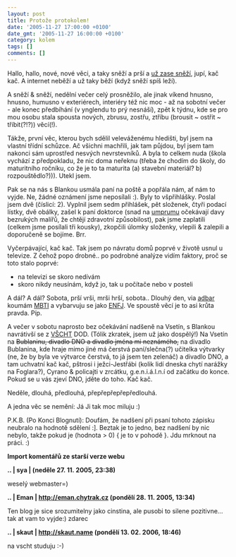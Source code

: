 ```yaml
---
layout: post
title: Protože protokolem!
date: '2005-11-27 17:00:00 +0100'
date_gmt: '2005-11-27 16:00:00 +0100'
category: kolem
tags: []
comments: []
---
```

<p>Hallo, hallo, nové, nové věci, a taky sněží a prší
a <a href="http://www.deviantart.com/deviation/25703173/">už zase
sněží</a>, jupí, kač kač. A internet neběží a už taky běží (když sněží spíš leží).</p>
<p>A sněží &amp; sněží, nedělní večer celý prosněžilo, ale jinak víkend
hnusno, hnusno, humusno v exteriérech, interiéry též nic moc - až na
sobotní večer - ale konec předbíhání (v ynglendu to prý nesnáší), zpět
k týdnu, kde se pro mou osobu stala spousta nových, zbrusu, zostřu, ztříbu
(brousit ~ ostřit ~ tříbit(?!?)) věcí(!).</p>
<p>Tákže, první věc, kterou bych sdělil veleváženému hledišti, byl jsem
na vlastní třídní schůzce. Ač všichni machřili, jak tam půjdou, byl
jsem tam nakonci sám uprostřed nesvých nevrstevníků. A byla to celkem
nuda (škola vychází z předpokladu, že nic doma neřeknu (třeba že chodím
do školy, do maturitního ročníku, co že je to ta maturita (a) stavební
materiál? b) rozpouštědlo?))). Utekl jsem.</p>
<p>Pak se na nás s Blankou usmála paní na poště a popřála nám, ať nám to
vyjde. Ne, žádné oznámení jsme neposílali :). Byly to všpřihlášky. Poslal
jsem dvě (číslicí: 2). Vyplnil jsem sedm přihlášek, pět složenek,
čtyři podací lístky, dvě obálky, zašel k paní doktorce (snad na
<a href="http://www.vsup.cz">umprumu</a>
očekávají davy bezrukých malířů, že chtějí zdravotní způsobilost),
pak jsme zaplatili (celkem jsme posílali tři kousky), zkopčili úlomky
složenky, vlepili &amp; zalepili a doporučeně se bojíme. Brr.</p>
<p>Vyčerpávající, kač kač. Tak jsem po návratu domů poprvé v životě
usnul u televize. Z čehož popo drobné.. po podrobné analýze vidím faktory,
proč se toto stalo poprvé:</p>
<ul>
<li>na televizi se skoro nedívám</li>
<li>skoro nikdy neusínám, když jo, tak u počítače nebo v posteli</li>
</ul>
<p>A dál? A dál? Sobota, prší vrši, mrši hrší, sobota.. Dlouhý den,
via <a href="http://adbar.bloguje.cz">adbar</a>
koumám <a href="http://www.gro.cz/osobnostni_test_mbti">MBTI</a>
a vybarvuju se jako
<a href="http://www.gro.cz/osobnostni_test_mbti/index.php?text=ENFJ">ENFJ</a>.
Ve spoustě věcí je to asi krůta pravda. Píp.</p>
<p>A večer v sobotu naprosto bez očekávání nadšeně na Vsetín, s Blankou
navrátivší se z <a href="http://www.vscht.cz/homepage">VŠCHT</a> DOD.
(Tólik zkratek, jsem už jako dospělý!) Na Vsetín na <del>Bublaninu, divadlo
DNO a divadlo jména mi neznámého,</del> na divadlo Bublanina, kde hraje mimo jiné má čerstvá paní/slečna(?)
učitelka výtvarky (ne, že by byla ve výtvarce čerstvá, to já jsem ten zelenáč) a divadlo DNO, a tam
uchvatní kač kač, pštrosi i ježci-Jestřábi (kolik lidí dneska chytí narážky
na Foglara?), Cyrano &amp; policajti v zrcátku, g.e.n.i.á.l.n.í od začátku do konce.
Pokud se u vás zjeví DNO, jděte do toho. Kač kač.</p>
<p>Neděle, dlouhá, předlouhá, přepřepřepřepředlouhá.</p>
<p>A jedna věc se nemění: Já Ji tak moc miluju :)</p>
<p>P.K.B. (Po Konci Blognutí): Doufám, že nadšení při psaní tohoto zápisku neubralo na
hodnotě sdělení :]. Beztak je to jedno, bez nadšení by nic nebylo, takže
pokud je (hodnota > 0) { je to v pohodě }. Jdu mrknout na práci. :)</p>
<div class="import-komentaru">
<p><strong>Import komentářů ze starší verze webu</strong></p>
<div class="comment">
<p style="font-weight:bold"><span class="compredmet">..</span> | <span class="comname">sya</span> | (neděle&nbsp;27.&nbsp;11.&nbsp;2005,&nbsp;23:38)</p>
<p>weselý webmaster=) </p>
</div>
<div class="comment">
<p style="font-weight:bold"><span class="compredmet">..</span> | <span class="comname">Eman</span> |  <a href="http://eman.chytrak.cz">http://eman.chytrak.cz</a> (pondělí&nbsp;28.&nbsp;11.&nbsp;2005,&nbsp;13:34)</p>
<p>Ten blog je sice srozumitelny jako cinstina, ale pusobi to silene pozitivne... tak at vam to vyjde:) zdarec </p>
</div>
<div class="comment">
<p style="font-weight:bold"><span class="compredmet">..</span> | <span class="comname">skaut</span> |  <a href="http://skaut.name">http://skaut.name</a> (pondělí&nbsp;13.&nbsp;02.&nbsp;2006,&nbsp;18:46)</p>
<p>na vscht studuju :-) </p>
</div>
</div>
